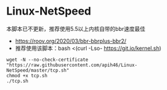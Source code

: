# Linux-NetSpeed
本脚本已不更新，推荐使用5.5以上内核自带的bbr速度最佳
- https://roov.org/2020/03/bbr-bbrplus-bbr2/
- 推荐使用该脚本：bash <(curl -Lso- https://git.io/kernel.sh)
```
wget -N --no-check-certificate "https://raw.githubusercontent.com/apih46/Linux-NetSpeed/master/tcp.sh"
chmod +x tcp.sh
./tcp.sh
```
